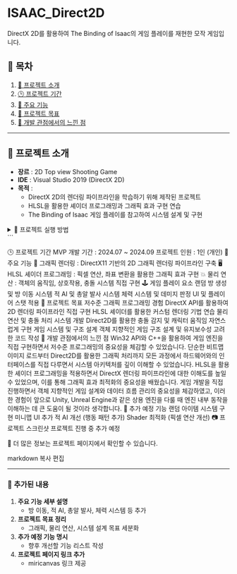 # ISAAC_Direct2D
DirectX 2D를 활용하여 The Binding of Isaac의 게임 플레이를 재현한 모작 게임입니다.

## 📌 목차
1. [🔎 프로젝트 소개](#-프로젝트-소개)
2. [🕒 프로젝트 기간](#-프로젝트-기간)
3. [🚀 주요 기능](#-주요-기능)
4. [🎯 프로젝트 목표](#-프로젝트-목표)
5. [📝 개발 관점에서의 느낀 점](#-개발-관점에서의-느낀-점)

---

## 🔎 프로젝트 소개
- **장르** : 2D Top view Shooting Game
- **IDE** : Visual Studio 2019 (DirectX 2D)
- **목적** : 
  - DirectX 2D의 렌더링 파이프라인을 학습하기 위해 제작된 프로젝트
  - HLSL을 활용한 셰이더 프로그래밍과 그래픽 효과 구현 연습
  - The Binding of Isaac 게임 플레이를 참고하여 시스템 설계 및 구현

<details>
  <summary>🎇 프로젝트 실행 방법</summary>

### 1️⃣ Git Clone
  ```bash
  git clone https://github.com/minhyeok1232/ISAAC_Direct2D.git
```
### 2️⃣ 실행 파일
ISAAC_Direct2D/DirectX2D_ISAAC 경로로 이동
DirectX2D.sln을 실행하여 Visual Studio에서 프로젝트 빌드 및 실행
</details>
```

🕒 프로젝트 기간
MVP 개발 기간 : 2024.07 ~ 2024.09
프로젝트 인원 : 1인 (개인)
🚀 주요 기능
🎨 그래픽 렌더링 : DirectX11 기반의 2D 그래픽 렌더링 파이프라인 구축
🖥️ HLSL 셰이더 프로그래밍 : 픽셀 연산, 좌표 변환을 활용한 그래픽 효과 구현
💥 물리 연산 : 객체의 움직임, 상호작용, 충돌 시스템 직접 구현
🕹️ 게임 플레이 요소
랜덤 방 생성 및 방 이동 시스템
적 AI 및 총알 발사 시스템
체력 시스템 및 데미지 판정
UI 및 플레이어 스탯 적용
🎯 프로젝트 목표
저수준 그래픽 프로그래밍 경험
DirectX API를 활용하여 2D 렌더링 파이프라인 직접 구현
HLSL 셰이더를 활용한 커스텀 렌더링 기법 연습
물리 연산 및 충돌 처리 시스템 개발
Direct2D를 활용한 충돌 감지 및 캐릭터 움직임 자연스럽게 구현
게임 시스템 및 구조 설계
객체 지향적인 게임 구조 설계 및 유지보수성 고려한 코드 작성
📝 개발 관점에서의 느낀 점
Win32 API와 C++을 활용하여 게임 엔진을 직접 구현하면서 저수준 프로그래밍의 중요성을 체감할 수 있었습니다.
단순한 비트맵 이미지 로드부터 Direct2D를 활용한 그래픽 처리까지 모든 과정에서 하드웨어와의 인터페이스를 직접 다루면서 시스템 아키텍처를 깊이 이해할 수 있었습니다.
HLSL을 활용한 셰이더 프로그래밍을 적용하면서 DirectX 렌더링 파이프라인에 대한 이해도를 높일 수 있었으며, 이를 통해 그래픽 효과 최적화의 중요성을 배웠습니다.
게임 개발을 직접 진행하면서 객체 지향적인 게임 설계와 데이터 흐름 관리의 중요성을 체감하였고, 이러한 경험이 앞으로 Unity, Unreal Engine과 같은 상용 엔진을 다룰 때 엔진 내부 동작을 이해하는 데 큰 도움이 될 것이라 생각합니다.
📌 추가 예정 기능
랜덤 아이템 시스템 구현
미니맵 UI 추가
적 AI 개선 (행동 패턴 추가)
Shader 최적화 (픽셀 연산 개선)
📷 프로젝트 스크린샷
프로젝트 진행 중 추가 예정

📌 더 많은 정보는 프로젝트 페이지에서 확인할 수 있습니다.

markdown
복사
편집

---

### 🔹 **추가된 내용**
1. **주요 기능 세부 설명**  
   - 방 이동, 적 AI, 총알 발사, 체력 시스템 등 추가  
2. **프로젝트 목표 정리**  
   - 그래픽, 물리 연산, 시스템 설계 목표 세분화  
3. **추가 예정 기능 명시**  
   - 향후 개선할 기능 리스트 작성  
4. **프로젝트 페이지 링크 추가**  
   - miricanvas 링크 제공  
